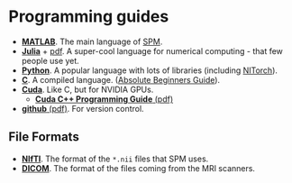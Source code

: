 
# Programming guides

* [**MATLAB**](https://uk.mathworks.com/help/matlab/). The main language of [SPM](https://www.fil.ion.ucl.ac.uk/spm/software/).
* [**Julia**](https://docs.julialang.org/en/v1/) + [pdf](https://raw.githubusercontent.com/JuliaLang/docs.julialang.org/assets/julia-1.7.2.pdf). A super-cool language for numerical computing - that few people use yet.
* [**Python**](https://docs.python.org/3/). A popular language with lots of libraries (including [NITorch](https://github.com/balbasty/nitorch)).
* [**C**](http://markburgess.org/CTutorial/C-Tut-4.02.pdf). A compiled language. ([Absolute Beginners Guide](https://ptgmedia.pearsoncmg.com/images/9780789751980/samplepages/0789751984.pdf)).
* [**Cuda**](https://docs.nvidia.com/cuda/). Like C, but for NVIDIA GPUs.
    - [**Cuda C++ Programming Guide** (pdf)](https://docs.nvidia.com/cuda/pdf/CUDA_C_Programming_Guide.pdf)
* [**github** (pdf)](https://githubtraining.github.io/training-manual/book.pdf). For version control.


## File Formats
* [**NIfTI**](https://nifti.nimh.nih.gov/nifti-1/). The format of the ``*.nii`` files that SPM uses.
* [**DICOM**](https://www.dicomstandard.org/current). The format of the files coming from the MRI scanners.
